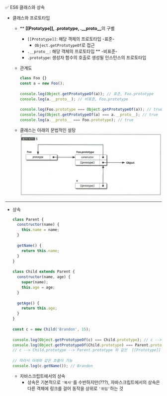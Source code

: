 ✅ ES6 클래스와 상속

- 클래스와 프로토타입

  - \*\* <b>[[Prototype]], .prototype, .\_\_proto\_\_</b>의 구별

    - `[[Prototype]]`: 해당 객체의 프로토타입 -표준-
      - `Object.getPrototypeOf`로 접근
    - `.__proto__`: 해당 객체의 프로토타입 \*\* -비표준-
    - `.prototype`: 생성자 함수의 호출로 생성될 인스턴스의 프로토타입

  - 관계도

    ```javascript
    class Foo {}
    const a = new Foo();

    console.log(Object.getPrototypeOf(a)); // 표준, Foo.prototype
    console.log(a.__proto__); // 비표준, Foo.prototype

    console.log(Foo.prototype === Object.getPrototypeOf(a)); // true
    console.log(Object.getPrototypeOf(a) === a.__proto__); // true
    console.log(a.__proto__ === Foo.prototype); // true
    ```

  - 클래스는 아래의 문법적인 설탕
    ![extends](/resources/extends.png)

<hr />

- 상속

  ```js
  class Parent {
    constructor(name) {
      this.name = name;
    }

    getName() {
      return this.name;
    }
  }

  class Child extends Parent {
    constructor(name, age) {
      super(name);
      this.age = age;
    }

    getAge() {
      return this.age;
    }
  }

  const c = new Child('Brandon', 15);

  console.log(Object.getPrototypeOf(c) === Child.prototype); // c --> Child.prototype
  console.log(Object.getPrototypeOf(Child.prototype) === Parent.prototype); // Child.prototype --> Parent.prototype
  // c --> Child.prototype --> Parent.prototype 와 같은  [[Prototype]] 연쇄를 가짐

  // 따라서 아래와 같은 호출이 가능
  console.log(c.getName()); // Brandon
  ```

  - 자바스크립트에서의 상속
    - 상속은 기본적으로 `'복사'`를 수반하지만(???), 자바스크립트에서의 상속은 다른 객체에 링크를 걸어 동작을 상위로 `'위임'`하는 것
